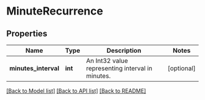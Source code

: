 # MinuteRecurrence

## Properties
Name | Type | Description | Notes
------------ | ------------- | ------------- | -------------
**minutes_interval** | **int** | An Int32 value representing interval in minutes. | [optional] 

[[Back to Model list]](../README.md#documentation-for-models) [[Back to API list]](../README.md#documentation-for-api-endpoints) [[Back to README]](../README.md)


